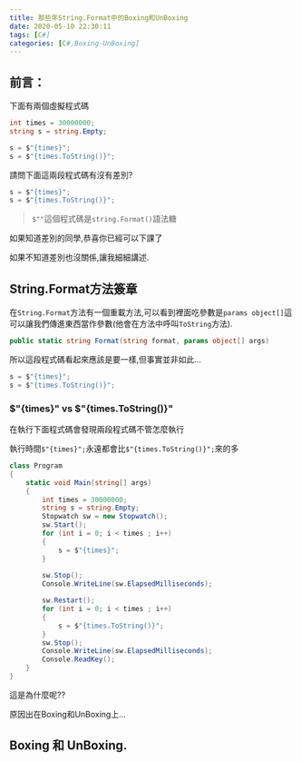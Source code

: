 ```yaml
---
title: 那些年String.Format中的Boxing和UnBoxing
date: 2020-05-10 22:30:11
tags: [C#]
categories: [C#,Boxing-UnBoxing]
---
```


## 前言：

下面有兩個虛擬程式碼

```c#
int times = 30000000;
string s = string.Empty;

s = $"{times}";
s = $"{times.ToString()}";
```

請問下面這兩段程式碼有沒有差別?

```c#
s = $"{times}";
s = $"{times.ToString()}";
```

> `$""`這個程式碼是`string.Format()`語法糖

如果知道差別的同學,恭喜你已經可以下課了

如果不知道差別也沒關係,讓我細細講述.

## String.Format方法簽章

在`String.Format`方法有一個重載方法,可以看到裡面吃參數是`params object[]`這可以讓我們傳進東西當作參數(他會在方法中呼叫`ToString`方法).

```c#
public static string Format(string format, params object[] args)
```

所以這段程式碼看起來應該是要一樣,但事實並非如此...

```c#
s = $"{times}";
s = $"{times.ToString()}";
```

### $"{times}" vs $"{times.ToString()}"

在執行下面程式碼會發現兩段程式碼不管怎麼執行

執行時間`$"{times}";`永遠都會比`$"{times.ToString()}";`來的多

```c#
class Program
{
    static void Main(string[] args)
    {
        int times = 30000000;
        string s = string.Empty;
        Stopwatch sw = new Stopwatch();
        sw.Start();
        for (int i = 0; i < times ; i++)
        {
            s = $"{times}";
        }
        
        sw.Stop();
        Console.WriteLine(sw.ElapsedMilliseconds);

        sw.Restart();
        for (int i = 0; i < times ; i++)
        {
            s = $"{times.ToString()}";
        }
        sw.Stop();
        Console.WriteLine(sw.ElapsedMilliseconds);
        Console.ReadKey();
    }
}
```

這是為什麼呢??

原因出在Boxing和UnBoxing上...


## Boxing 和 UnBoxing.